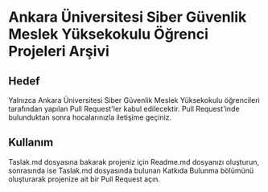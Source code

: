 # Ankara Üniversitesi Siber Güvenlik Meslek Yüksekokulu Öğrenci Projeleri Arşivi

## Hedef
Yalnızca Ankara Üniversitesi Siber Güvenlik Meslek Yüksekokulu öğrencileri tarafından yapılan Pull Request'ler kabul edilecektir. Pull Request'inde bulunduktan sonra hocalarınızla iletişime geçiniz.

## Kullanım
Taslak.md dosyasına bakarak projeniz için Readme.md dosyanızı oluşturun, sonrasında ise Taslak.md dosyasında bulunan Katkıda Bulunma bölümünü oluşturarak projenize ait bir Pull Request açın.

